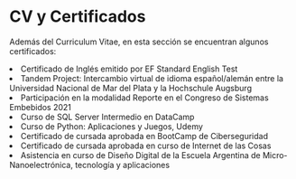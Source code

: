 <h1> CV y Certificados </h1>

<p>  Además del Curriculum Vitae, en esta sección se encuentran algunos certificados:  </p> 

</ul>  
    
   <li> Certificado de Inglés emitido por EF Standard English Test   </li> 
   <li> Tandem Project: Intercambio virtual de idioma español/alemán entre la Universidad Nacional de Mar del Plata y la Hochschule Augsburg </li>
   <li> Participación en la modalidad Reporte en el Congreso de Sistemas Embebidos 2021 </li>
   <li> Curso de SQL Server Intermedio en DataCamp </li>
   <li> Curso de Python: Aplicaciones y Juegos, Udemy </li>
   <li> Certificado de cursada aprobada en BootCamp de Ciberseguridad </li>
   <li> Certificado de cursada aprobada en curso de Internet de las Cosas </li>
   <li> Asistencia en curso de Diseño Digital de la Escuela Argentina de Micro-Nanoelectrónica, tecnología y aplicaciones   </li>
   
</ul>



